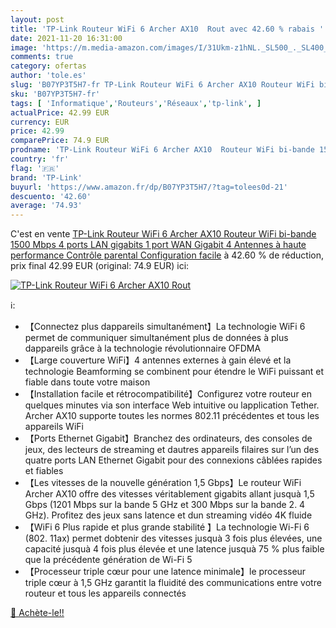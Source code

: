 ```yaml
---
layout: post
title: 'TP-Link Routeur WiFi 6 Archer AX10  Rout avec 42.60 % rabais '
date: 2021-11-20 16:31:00
image: 'https://m.media-amazon.com/images/I/31Ukm-z1hNL._SL500_._SL400_.jpg'
comments: true
category: ofertas
author: 'tole.es'
slug: 'B07YP3T5H7-fr TP-Link Routeur WiFi 6 Archer AX10 Routeur WiFi bi-bande...'
sku: 'B07YP3T5H7-fr'
tags: [ 'Informatique','Routeurs','Réseaux','tp-link', ]
actualPrice: 42.99 EUR
currency: EUR
price: 42.99
comparePrice: 74.9 EUR
prodname: 'TP-Link Routeur WiFi 6 Archer AX10  Routeur WiFi bi-bande 1500 Mbps  4 ports LAN gigabits  1 port WAN Gigabit  4 Antennes à haute performance  Contrôle parental  Configuration facile'
country: 'fr'
flag: '🇫🇷'
brand: 'TP-Link'
buyurl: 'https://www.amazon.fr/dp/B07YP3T5H7/?tag=tolees0d-21'
descuento: '42.60'
average: '74.93'
---
```


C'est en vente [TP-Link Routeur WiFi 6 Archer AX10  Routeur WiFi bi-bande 1500 Mbps  4 ports LAN gigabits  1 port WAN Gigabit  4 Antennes à haute performance  Contrôle parental  Configuration facile](https://www.amazon.fr/dp/B07YP3T5H7/?tag=tolees0d-21)  à  42.60 % de réduction, prix final  42.99 EUR (original: 74.9 EUR) ici:

[![TP-Link Routeur WiFi 6 Archer AX10  Rout](https://m.media-amazon.com/images/I/31Ukm-z1hNL._SL500_._SL400_.jpg)](https://www.amazon.fr/dp/B07YP3T5H7/?tag=tolees0d-21)

ℹ️:

- 【Connectez plus dappareils simultanément】La technologie WiFi 6 permet de communiquer simultanément plus de données à plus dappareils grâce à la technologie révolutionnaire OFDMA
- 【Large couverture WiFi】4 antennes externes à gain élevé et la technologie Beamforming se combinent pour étendre le WiFi puissant et fiable dans toute votre maison
- 【Installation facile et rétrocompatibilité】Configurez votre routeur en quelques minutes via son interface Web intuitive ou lapplication Tether. Archer AX10 supporte toutes les normes 802.11 précédentes et tous les appareils WiFi
- 【Ports Ethernet Gigabit】Branchez des ordinateurs, des consoles de jeux, des lecteurs de streaming et dautres appareils filaires sur l’un des quatre ports LAN Ethernet Gigabit pour des connexions câblées rapides et fiables
- 【Les vitesses de la nouvelle génération 1,5 Gbps】Le routeur WiFi Archer AX10 offre des vitesses véritablement gigabits allant jusquà 1,5 Gbps (1201 Mbps sur la bande 5 GHz et 300 Mbps sur la bande 2. 4 GHz). Profitez des jeux sans latence et dun streaming vidéo 4K fluide
- 【WiFi 6 Plus rapide et plus grande stabilité 】La technologie Wi-Fi 6 (802. 11ax) permet dobtenir des vitesses jusquà 3 fois plus élevées, une capacité jusquà 4 fois plus élevée et une latence jusquà 75 % plus faible que la précédente génération de Wi-Fi 5
- 【Processeur triple cœur pour une latence minimale】le processeur triple cœur à 1,5 GHz garantit la fluidité des communications entre votre routeur et tous les appareils connectés

[🛒 Achète-le!!](https://www.amazon.fr/dp/B07YP3T5H7/?tag=tolees0d-21)
